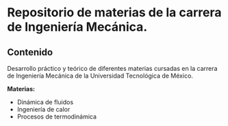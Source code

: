 # Repositorio de materias de la carrera de Ingeniería Mecánica. 

## Contenido

Desarrollo práctico y teórico de diferentes materias cursadas en la carrera de Ingeniería Mecánica de la Universidad Tecnológica de México.

**Materias:**
- Dinámica de fluidos
- Ingeniería de calor  
- Procesos de termodinámica


